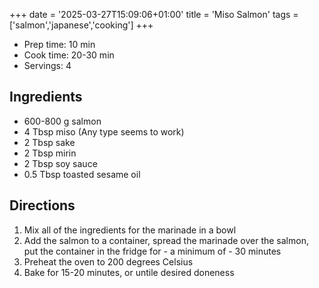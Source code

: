 +++
date = '2025-03-27T15:09:06+01:00'
title = 'Miso Salmon'
tags = ['salmon','japanese','cooking']
+++

-   Prep time: 10 min
-   Cook time: 20-30 min
-   Servings: 4

## Ingredients
- 600-800 g salmon
- 4 Tbsp miso (Any type seems to work)
- 2 Tbsp sake
- 2 Tbsp mirin
- 2 Tbsp soy sauce 
- 0.5 Tbsp toasted sesame oil

## Directions
1. Mix all of the ingredients for the marinade in a bowl
2. Add the salmon to a container, spread the marinade over the salmon, put the container in the fridge for - a minimum of - 30 minutes 
3. Preheat the oven to 200 degrees Celsius
4. Bake for 15-20 minutes, or untile desired doneness

